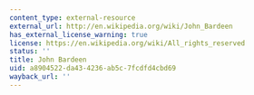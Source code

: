 ```yaml
---
content_type: external-resource
external_url: http://en.wikipedia.org/wiki/John_Bardeen
has_external_license_warning: true
license: https://en.wikipedia.org/wiki/All_rights_reserved
status: ''
title: John Bardeen
uid: a8904522-da43-4236-ab5c-7fcdfd4cbd69
wayback_url: ''
---
```

